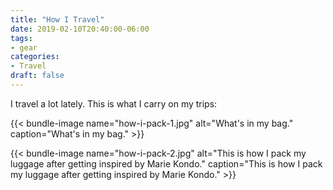 ```yaml
---
title: "How I Travel"
date: 2019-02-10T20:40:00-06:00
tags:
- gear
categories:
- Travel
draft: false
---
```


I travel a lot lately. This is what I carry on my trips:

{{< bundle-image name="how-i-pack-1.jpg" alt="What's in my bag." caption="What's in my bag."  >}}

{{< bundle-image name="how-i-pack-2.jpg" alt="This is how I pack my luggage after getting inspired by Marie Kondo." caption="This is how I pack my luggage after getting inspired by Marie Kondo."  >}}

